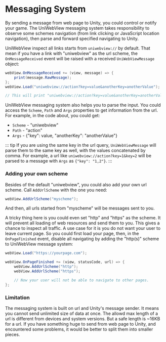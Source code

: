 # Messaging System

By sending a message from web page to Unity, you could control or notify your game. The UniWebView messaging system takes responsibility to observe some schemes navigation (from link clicking or JavaScript location navigation), then parse and forward specified navigating to Unity.

UniWebView inspect all links starts from `uniwebview://` by default. That mean if you have a link with "uniwebview" as the url scheme, the `OnMessageReceived` event will be raised with a received `UniWebViewMessage` object:

```csharp
webView.OnMessageReceived += (view, message) => {
    print(message.RawMessage);
};
webView.Load("uniwebview://action?key=value&anotherKey=anotherValue");

// This will print "uniwebview://action?key=value&anotherKey=anotherValue" as the raw message.
```

UniWebView messaging system also helps you to parse the input. You could access the `Scheme`, `Path` and `Args` properties to get information from the url. For example, in the code about, you could get:

- `Scheme` - "uniwebview"
- `Path` - "action"
- `Args` - {"key": value, "anotherKey": "anotherValue"}

::: tip
If you are using the same key in the url query, `UniWebViewMessage` will parse them to the same key as well, with the values concatenated by comma. For example, a url like `uniwebview://action?key=1&key=2` will be parsed to a message with `Args` as `{"key": "1,2"}`.
:::

### Adding your own scheme

Besides of the default "uniwebview", you could also add your own url scheme. Call `AddUrlScheme` with the one you need:

```csharp
webView.AddUrlScheme("myscheme");
```

And then, all urls started from "myscheme" will be messages sent to you.

A tricky thing here is you could even set "http" and "https" as the scheme. It will prevent all loading of web resources and send them to you. This gives a chance to inspect all traffic. A use case for it is you do not want your user to leave current page. So you could first load your page, then, in the `OnPageFinished` event, disable all navigating by adding the "http(s)" scheme to UniWebView message system:

```csharp
webView.Load("https://yourpage.com");

webView.OnPageFinished += (view, statusCode, url) => {
    webView.AddUrlScheme("http");
    webView.AddUrlScheme("https");

    // Now your user will not be able to navigate to other pages.
};
```

### Limitation

The messaging system is built on url and Unity's message sender. It means you cannot send unlimited size of data at once. The allowd max length of a url is different from devices and system versions. But a safe length is ~16KB for a url. If you have something huge to send from web page to Unity, and encountered some problems, it would be better to split them into smaller pieces.
